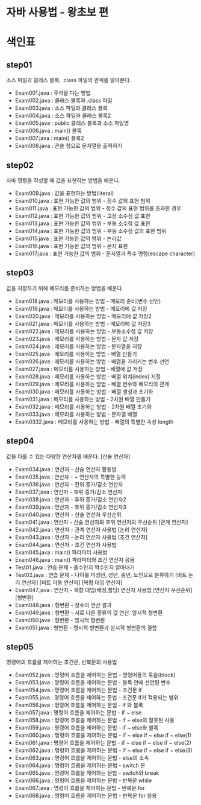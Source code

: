 # 자바 사용법 - 왕초보 편
# 색인표
## step01
소스 파일과 클래스 블록, .class 파일의 관계를 알아본다.
- Exam001.java : 주석을 다는 방법
- Exam002.java : 클래스 블록과 .class 파일
- Exam003.java : 소스 파일과 클래스 블록
- Exam004.java : 소스 파일과 클래스 블록2
- Exam005.java : public 클래스 블록과 소스 파일명
- Exam006.java : main() 블록
- Exam007.java : main() 블록2
- Exam008.java : 콘솔 창으로 문자열을 출력하기

## step02
자바 명령을 작성할 때 값을 표현하는 방법을 배운다.
- Exam009.java : 값을 표현하는 방법(literal)
- Exam010.java : 표현 가능한 값의 범위 - 정수 값의 표현 범위
- Exam011.java : 표현 가능한 값의 범위 - 정수 값의 표현 범위를 초과한 경우
- Exam012.java : 표현 가능한 값의 범위 - 고정 소수점 값 표현
- Exam013.java : 표현 가능한 값의 범위 - 부동 소수점 값 표현
- Exam014.java : 표현 가능한 값의 범위 - 부동 소수점 값의 표현 범위
- Exam015.java : 표현 가능한 값의 범위 - 논리값
- Exam016.java : 표현 가능한 값의 범위 - 문자 표현
- Exam017.java : 표현 가능한 값의 범위 - 문자열과 특수 명령(escape character)
## step03
값을 저장하기 위해 메모리를 준비하는 방법을 배운다.
- Exam018.java : 메모리를 사용하는 방법 - 메모리 준비(변수 선언)
- Exam019.java : 메모리를 사용하는 방법 - 메모리에 값 저장
- Exam020.java : 메모리를 사용하는 방법 - 메모리에 값 저장2
- Exam021.java : 메모리를 사용하는 방법 - 메모리에 값 저장3
- Exam022.java : 메모리를 사용하는 방법 - 부동소수점 값 저장
- Exam023.java : 메모리를 사용하는 방법 - 문자 값 저장
- Exam024.java : 메모리를 사용하는 방법 - 문자열을 저장
- Exam025.java : 메모리를 사용하는 방법 - 배열 만들기
- Exam026.java : 메모리를 사용하는 방법 - 배열을 가리키는 변수 선언
- Exam027.java : 메모리를 사용하는 방법 - 배열에 값 저장
- Exam028.java : 메모리를 사용하는 방법 - 배열 위치(index) 지정
- Exam029.java : 메모리를 사용하는 방법 - 배열 변수와 메모리의 관계
- Exam030.java : 메모리를 사용하는 방법 - 배열 생성과 초기화
- Exam031.java : 메모리를 사용하는 방법 - 2차원 배열 만들기
- Exam032.java : 메모리를 사용하는 방법 - 2차원 배열 초기화
- Exam033.java : 메모리를 사용하는 방법 - 문자열 배열
- Exam0332.java : 메모리를 사용하는 방법 - 배열의 특별한 속성 length
## step04
값을 다룰 수 있는 다양한 연산자를 배운다.
[산술 연산자]
- Exam034.java : 연산자 - 산술 연산자 활용법
- Exam035.java : 연산자 - + 연산자의 특별한 능력
- Exam036.java : 연산자 - 전위 증가/감소 연산자
- Exam037.java : 연산자 - 후위 증가/감소 연산자
- Exam038.java : 연산자 - 후위 증가/감소 연산자2
- Exam039.java : 연산자 - 후위 증가/감소 연산자3
- Exam040.java : 연산자 - 산술 연산자 우선순위
- Exam041.java : 연산자 - 산술 연산자와 후위 연산자의 우선순위
[관계 연산자]
- Exam042.java : 연산자 - 관계 연산자 사용법
[논리 연산자]
- Exam043.java : 연산자 - 논리 연산자 사용법
[조건 연산자]
- Exam044.java : 연산자 - 조건 연산자 사용법
- Exam045.java : main() 파라미터 사용법
- Exam046.java : main() 파라미터와 조건 연산자 응용
- Test01.java : 연습 문제 - 홀수인지 짝수인지 알아내기
- Test02.java : 연습 문제 - 나이를 미성년, 성년, 중년, 노인으로 분류하기
[비트 논리 연산자]
[비트 이동 연산자]
[복합 대입 연산자]
- Exam047.java : 연산자 - 복합 대입(배정,할당) 연산자 사용법
[연산자 우선순위]
[형변환]
- Exam048.java : 형변환 - 정수의 연산 결과
- Exam049.java : 형변환 - 서로 다른 종류의 값 연산. 암시적 형변환
- Exam050.java : 형변환 - 명시적 형변환
- Exam051.java : 형변환 - 명시적 형변환과 암시적 형변환의 결합

## step05
명령어의 흐름을 제어하는 조건문, 반복문의 사용법
- Exam052.java : 명령어 흐름을 제어하는 문법 - 명령어들의 묶음(block)
- Exam053.java : 명령어 흐름을 제어하는 문법 - 블록 안에 선언된 변수
- Exam054.java : 명령어 흐름을 제어하는 문법 - 조건문 if
- Exam055.java : 명령어 흐름을 제어하는 문법 - 조건문 if가 적용되는 범위
- Exam056.java : 명령어 흐름을 제어하는 문법 - if 와 블록
- Exam057.java : 명령어 흐름을 제어하는 문법 - if ~ else
- Exam058.java : 명령어 흐름을 제어하는 문법 - if ~ else의 잘못된 사용
- Exam059.java : 명령어 흐름을 제어하는 문법 - if ~ else와 블록
- Exam060.java : 명령어 흐름을 제어하는 문법 - if ~ else if ~ else if ~ else(1)
- Exam061.java : 명령어 흐름을 제어하는 문법 - if ~ else if ~ else if ~ else(2)
- Exam062.java : 명령어 흐름을 제어하는 문법 - if ~ else if ~ else if ~ else(3)
- Exam063.java : 명령어 흐름을 제어하는 문법 - else의 소속
- Exam064.java : 명령어 흐름을 제어하는 문법 - switch 문
- Exam065.java : 명령어 흐름을 제어하는 문법 - switch와 break
- Exam066.java : 명령어 흐름을 제어하는 문법 - 반복문 while
- Exam067.java : 명령어 흐름을 제어하는 문법 - 반복문 for
- Exam068.java : 명령어 흐름을 제어하는 문법 - 반복문 for 응용
##
